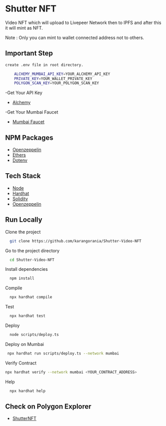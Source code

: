 # Shutter NFT

Video NFT which will upload to Livepeer Network then to IPFS and after this it will mint as NFT.

Note : Only you can mint to wallet connected address not to others.

## Important Step

```bash
create .env file in root directory.
```

```bash
    ALCHEMY_MUMBAI_API_KEY=YOUR_ALCHEMY_API_KEY
    PRIVATE_KEY=YOUR_WALLET_PRIVATE_KEY
    POLYGON_SCAN_KEY=YOUR_POLYGON_SCAN_KEY

```

-Get Your API Key

- [Alchemy](https://alchemy.com/?r=36af7883c4699196)

-Get Your Mumbai Faucet

- [Mumbai Faucet](https://mumbaifaucet.com/)

## NPM Packages

- [Openzeppelin](https://www.npmjs.com/package/@openzeppelin/contracts)
- [Ethers](https://www.npmjs.com/package/ethers)
- [Dotenv](https://www.npmjs.com/package/dotenv)

## Tech Stack

- [Node](https://nodejs.org/en/)
- [Hardhat](https://hardhat.org/)
- [Solidity](https://docs.soliditylang.org/)
- [Openzeppelin](https://openzeppelin.com/)

## Run Locally

Clone the project

```bash
  git clone https://github.com/karangorania/Shutter-Video-NFT
```

Go to the project directory

```bash
  cd Shutter-Video-NFT
```

Install dependencies

```bash
  npm install
```

Compile

```bash
  npx hardhat compile
```

Test

```bash
  npx hardhat test
```

Deploy

```bash
  node scripts/deploy.ts
```

Deploy on Mumbai

```bash
 npx hardhat run scripts/deploy.ts --network mumbai
```

Verify Contract

```bash
npx hardhat verify --network mumbai <YOUR_CONTRACT_ADDRESS>
```

Help

```bash
  npx hardhat help
```

## Check on Polygon Explorer

- [ShutterNFT](https://mumbai.polygonscan.com/address/0xCCf3707A027070BEF5711C2098eF1F8C338bAbfa)
